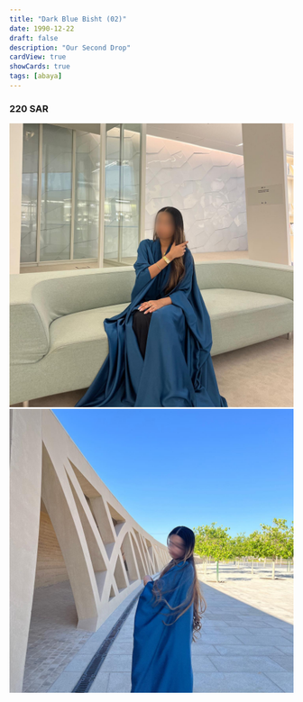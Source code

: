 ```yaml
---
title: "Dark Blue Bisht (02)"
date: 1990-12-22
draft: false
description: "Our Second Drop"
cardView: true
showCards: true
tags: [abaya]
---
```


### 220 SAR

![Example](img/2024-06-04_22-39-07_UTC_1.jpg)
![Example](img/2024-06-04_22-40-11_UTC_3.jpg)
